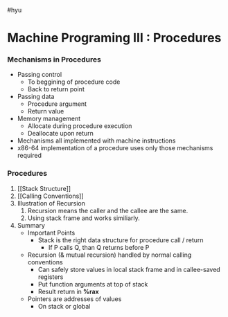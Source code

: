 #hyu
# Machine Programing III : Procedures
### Mechanisms in Procedures
- Passing control
	- To beggining of procedure code
	- Back to return point
- Passing data
	- Procedure argument
	- Return value
- Memory management
	- Allocate during procedure execution
	- Deallocate upon return
- Mechanisms all implemented with machine instructions
- x86-64 implementation of a procedure uses only those mechanisms required

### Procedures
1. [[Stack Structure]]
2. [[Calling Conventions]]
3. Illustration of Recursion
	1. Recursion means the caller and the callee are the same.
	2. Using stack frame and works similiarly.
4. Summary
	- Important Points
		- Stack is the right data structure for procedure call / return
			- If P calls Q, than Q returns before P
	- Recursion (& mutual recursion) handled by normal calling conventions
		- Can safely store values in local stack frame and in callee-saved registers
		- Put function arguments at top of stack
		- Result return in **%rax**
	- Pointers are addresses of values
		- On stack or global